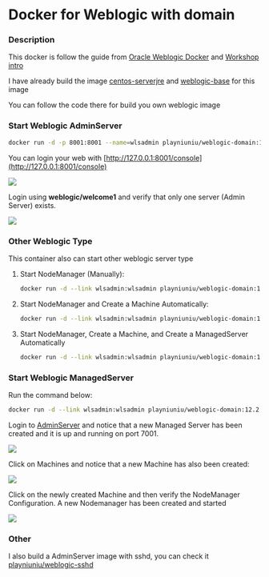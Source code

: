# Docker for Weblogic with domain

### Description

This docker is follow the guide from [Oracle Weblogic Docker](https://github.com/oracle/docker-images/tree/master/OracleWebLogic) and [Workshop intro](https://github.com/oracle/docker-images/tree/master/OracleWebLogic/workshops/intro)

I have already build the image [centos-serverjre](https://hub.docker.com/r/playniuniu/centos-serverjre/) and [weblogic-base](https://hub.docker.com/r/playniuniu/weblogic-base/) for this image

You can follow the code there for build you own weblogic image

### Start Weblogic AdminServer

```bash
docker run -d -p 8001:8001 --name=wlsadmin playniuniu/weblogic-domain:12.2.1.2 startWebLogic.sh
```

You can login your web with [http://127.0.0.1:8001/console](http://127.0.0.1:8001/console)

![](http://ww3.sinaimg.cn/large/72f96cbajw1f9aqql2zm3j21kw0u1n5h.jpg)

Login using **weblogic/welcome1** and verify that only one server (Admin Server) exists.

![](http://ww2.sinaimg.cn/large/72f96cbajw1f9aqr5bvaqj21kw114wr5.jpg)

### Other Weblogic Type

This container also can start other weblogic server type

1. Start NodeManager (Manually):

	```bash
	docker run -d --link wlsadmin:wlsadmin playniuniu/weblogic-domain:12.2.1.2 startNodeManager.sh
	```


2. Start NodeManager and Create a Machine Automatically:

	```bash
	docker run -d --link wlsadmin:wlsadmin playniuniu/weblogic-domain:12.2.1.2 createMachine.sh
	```

3. Start NodeManager, Create a Machine, and Create a ManagedServer Automatically

	```bash
	docker run -d --link wlsadmin:wlsadmin playniuniu/weblogic-domain:12.2.1.2 createServer.sh
	```
	
### Start Weblogic ManagedServer

Run the command below:

```bash
docker run -d --link wlsadmin:wlsadmin playniuniu/weblogic-domain:12.2.1.2 createServer.sh
```

Login to [AdminServer](http://127.0.0.1:8001/console) and notice that a new Managed Server has been created and it is up and running on port 7001. 

![](http://ww4.sinaimg.cn/large/72f96cbajw1f9aqr4thh2j21kw1147i6.jpg)
 
Click on Machines and notice that a new Machine has also been created:

![](http://ww2.sinaimg.cn/large/72f96cbajw1f9aqr4d8uoj21kw0z7qfo.jpg)
 
Click on the newly created Machine and then verify the NodeManager Configuration. A new Nodemanager has been created and started

![](http://ww4.sinaimg.cn/large/72f96cbajw1f9aqr49kgrj21kw0zcwv9.jpg)


### Other

I also build a AdminServer image with sshd, you can check it [playniuniu/weblogic-sshd](https://hub.docker.com/r/playniuniu/docker-weblogic-sshd/)
